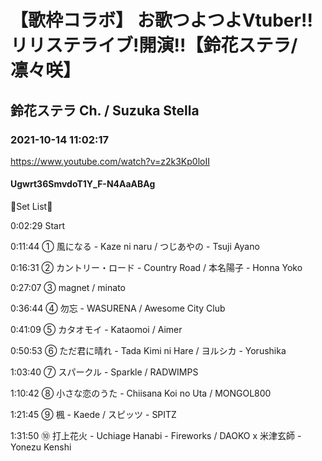 # 【歌枠コラボ】 お歌つよつよVtuber!!リリステライブ!開演!!【鈴花ステラ/凛々咲】
## 鈴花ステラ Ch. / Suzuka Stella
### 2021-10-14 11:02:17
https://www.youtube.com/watch?v=z2k3Kp0loII
#### Ugwrt36SmvdoT1Y_F-N4AaABAg
🐍Set List🔔



0:02:29 Start



0:11:44 ① 風になる - Kaze ni naru / つじあやの - ‎Tsuji Ayano



0:16:31 ② カントリー・ロード - Country Road / 本名陽子 - Honna Yoko



0:27:07 ③ magnet / minato



0:36:44 ④ 勿忘 - WASURENA / Awesome City Club



0:41:09 ⑤ カタオモイ - Kataomoi / Aimer



0:50:53 ⑥ ただ君に晴れ - Tada Kimi ni Hare / ヨルシカ - Yorushika



1:03:40 ⑦ スパークル - Sparkle / RADWIMPS



1:10:42 ⑧ 小さな恋のうた - Chiisana Koi no Uta / MONGOL800



1:21:45 ⑨ 楓 - Kaede / スピッツ - SPITZ



1:31:50 ⑩ 打上花火 - Uchiage Hanabi - Fireworks / DAOKO x 米津玄師 - Yonezu Kenshi

